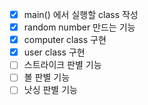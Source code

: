 - [x] main() 에서 실행할 class 작성
- [x] random number 만드는 기능
- [x] computer class 구현
- [x] user class 구현
- [ ] 스트라이크 판별 기능
- [ ] 볼 판별 기능
- [ ] 낫싱 판별 기능